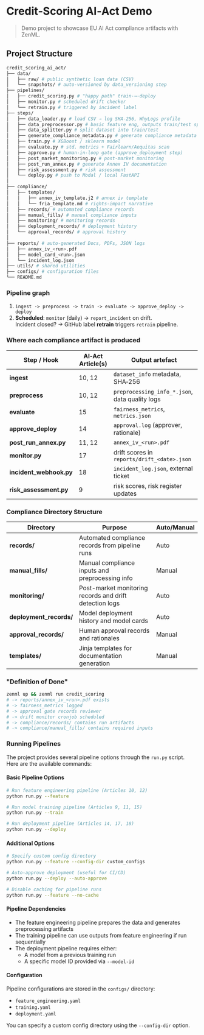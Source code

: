 # Credit‑Scoring AI‑Act Demo

> Demo project to showcase EU AI Act compliance artifacts with ZenML.

## Project Structure

```bash
credit_scoring_ai_act/
├── data/
│   ├── raw/ # public synthetic loan data (CSV)
│   └── snapshots/ # auto‑versioned by data_versioning step
├── pipelines/
│   ├── credit_scoring.py # "happy path" train‑→‑deploy
│   ├── monitor.py # scheduled drift checker
│   └── retrain.py # triggered by incident label
├── steps/
│   ├── data_loader.py # load CSV → log SHA‑256, WhyLogs profile
│   ├── data_preprocessor.py # basic feature eng, outputs train/test splits
│   ├── data_splitter.py # split dataset into train/test
│   ├── generate_compliance_metadata.py # generate compliance metadata
│   ├── train.py # XGBoost / sklearn model
│   ├── evaluate.py # std. metrics + Fairlearn/Aequitas scan
│   ├── approve.py # human‑in‑loop gate (approve_deployment step)
│   ├── post_market_monitoring.py # post‑market monitoring
│   ├── post_run_annex.py # generate Annex IV documentation
│   ├── risk_assessment.py # risk assessment
│   └── deploy.py # push to Modal / local FastAPI
│
├── compliance/
│   ├── templates/
│   │   ├── annex_iv_template.j2 # annex iv template
│   │   └── fria_template.md # rights‑impact narrative
│   ├── records/ # automated compliance records
│   ├── manual_fills/ # manual compliance inputs
│   ├── monitoring/ # monitoring records
│   ├── deployment_records/ # deployment history
│   └── approval_records/ # approval history
│
├── reports/ # auto‑generated Docs, PDFs, JSON logs
│   ├── annex_iv_<run>.pdf
│   ├── model_card_<run>.json
│   └── incident_log.json
├── utils/ # shared utilities
├── configs/ # configuration files
└── README.md
```

### Pipeline graph

1. `ingest -> preprocess -> train -> evaluate -> approve_deploy -> deploy`
2. **Scheduled**: `monitor` (daily) → `report_incident` on drift.  
   Incident closed? → GitHub label **retrain** triggers `retrain` pipeline.

### Where each compliance artifact is produced

| Step / Hook             | AI‑Act Article(s) | Output artefact                                |
| ----------------------- | ----------------- | ---------------------------------------------- |
| **ingest**              | 10, 12            | `dataset_info` metadata, SHA‑256               |
| **preprocess**          | 10, 12            | `preprocessing_info_*.json`, data quality logs |
| **evaluate**            | 15                | `fairness_metrics`, `metrics.json`             |
| **approve_deploy**      | 14                | `approval.log` (approver, rationale)           |
| **post_run_annex.py**   | 11, 12            | `annex_iv_<run>.pdf`                           |
| **monitor.py**          | 17                | drift scores in `reports/drift_<date>.json`    |
| **incident_webhook.py** | 18                | `incident_log.json`, external ticket           |
| **risk_assessment.py**  | 9                 | risk scores, risk register updates             |

### Compliance Directory Structure

| Directory               | Purpose                                                 | Auto/Manual |
| ----------------------- | ------------------------------------------------------- | ----------- |
| **records/**            | Automated compliance records from pipeline runs         | Auto        |
| **manual_fills/**       | Manual compliance inputs and preprocessing info         | Manual      |
| **monitoring/**         | Post-market monitoring records and drift detection logs | Auto        |
| **deployment_records/** | Model deployment history and model cards                | Auto        |
| **approval_records/**   | Human approval records and rationales                   | Manual      |
| **templates/**          | Jinja templates for documentation generation            | Manual      |

### "Definition of Done"

```bash
zenml up && zenml run credit_scoring
# -> reports/annex_iv_<run>.pdf exists
# -> fairness_metrics logged
# -> approval gate records reviewer
# -> drift monitor cronjob scheduled
# -> compliance/records/ contains run artifacts
# -> compliance/manual_fills/ contains required inputs
```

### Running Pipelines

The project provides several pipeline options through the `run.py` script. Here are the available commands:

#### Basic Pipeline Options

```bash
# Run feature engineering pipeline (Articles 10, 12)
python run.py --feature

# Run model training pipeline (Articles 9, 11, 15)
python run.py --train

# Run deployment pipeline (Articles 14, 17, 18)
python run.py --deploy

```

#### Additional Options

```bash
# Specify custom config directory
python run.py --feature --config-dir custom_configs

# Auto-approve deployment (useful for CI/CD)
python run.py --deploy --auto-approve

# Disable caching for pipeline runs
python run.py --feature --no-cache
```

#### Pipeline Dependencies

- The feature engineering pipeline prepares the data and generates preprocessing artifacts
- The training pipeline can use outputs from feature engineering if run sequentially
- The deployment pipeline requires either:
  - A model from a previous training run
  - A specific model ID provided via `--model-id`

#### Configuration

Pipeline configurations are stored in the `configs/` directory:

- `feature_engineering.yaml`
- `training.yaml`
- `deployment.yaml`

You can specify a custom config directory using the `--config-dir` option.
